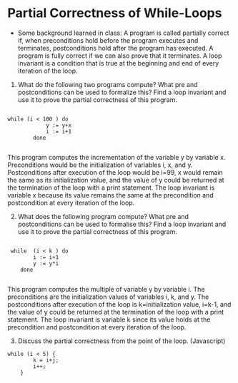 # Partial Correctness of While-Loops

- Some background learned in class:
A program is called partially correct if, when preconditions hold before the program executes and terminates, postconditions hold after the program has executed. A program is fully correct if we can also prove that it terminates. A loop invariant is a condition that is true at the beginning and end of every iteration of the loop. 

1. What do the following two programs compute? What pre and postconditions can be used to formalize this? Find a loop invariant and use it to prove the partial correctness of this program.

```

while (i < 100 ) do									
        	y := y+x										
        	i := i+1 										 
    	done	
      
```
This program computes the incrementation of the variable y by variable x.  Preconditions would be the initialization of variables i, x, and y.  Postconditions after execution of the loop would be i=99, x would remain the same as its initialization value, and the value of y could be returned at the termination of the loop with a print statement.  The loop invariant is variable x because its value remains the same at the precondition and postcondition at every iteration of the loop.

2.  What does the following program compute? What pre and postconditions can be used to formalise this? Find a loop invariant and use it to prove the partial correctness of this program.

```

 while  (i < k ) do										
        i := i+1 										
        y := y*i											
    done 
    
```
This program computes the multiple of variable y by variable i.  The preconditions are the initialization values of variables i, k, and y.  The postconditions after execution of the loop is k=initialization value, i=k-1, and the value of y could be returned at the termination of the loop with a print statement.  The loop invariant is variable k since its value holds at the precondition and postcondition at every iteration of the loop.

3.  Discuss the partial correctness from the point of the loop. (Javascript)

```
while (i < 5) {										
		k = i+j;										
		i++;		
    }

```

